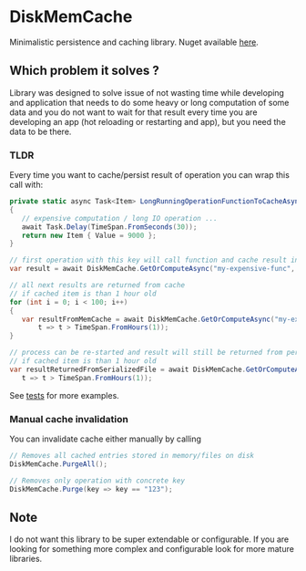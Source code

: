 # DiskMemCache

Minimalistic persistence and caching library. Nuget available [here](https://www.nuget.org/packages/DiskMemCache/).

## Which problem it solves ?
Library was designed to solve issue of not wasting time while developing and application that needs to do some heavy or long computation of some data and you do not want to wait for that result every time you are developing an app (hot reloading or restarting and app), but you need the data to be there.

### TLDR
Every time you want to cache/persist result of operation you can wrap this call with:

 ```csharp
private static async Task<Item> LongRunningOperationFunctionToCacheAsync()
{
    // expensive computation / long IO operation ...
    await Task.Delay(TimeSpan.FromSeconds(30));
    return new Item { Value = 9000 };
}

// first operation with this key will call function and cache result in memory cache + also on file as JSON
var result = await DiskMemCache.GetOrComputeAsync("my-expensive-func", LongRunningOperationFunctionToCacheAsync);

// all next results are returned from cache
// if cached item is than 1 hour old
for (int i = 0; i < 100; i++)
{
    var resultFromMemCache = await DiskMemCache.GetOrComputeAsync("my-expensive-func", LongRunningOperationFunctionToCacheAsync,
        t => t > TimeSpan.FromHours(1));
}

// process can be re-started and result will still be returned from persistent cache
// if cached item is than 1 hour old
var resultReturnedFromSerializedFile = await DiskMemCache.GetOrComputeAsync("my-expensive-func", LongRunningOperationFunctionToCacheAsync,
    t => t > TimeSpan.FromHours(1));
 ```

See [tests](DiskMemCache.Tests/DiskMemCacheTests.cs) for more examples.

### Manual cache invalidation

You can invalidate cache either manually by calling


```csharp
// Removes all cached entries stored in memory/files on disk
DiskMemCache.PurgeAll();

// Removes only operation with concrete key
DiskMemCache.Purge(key => key == "123");
```

## Note
I do not want this library to be super extendable or configurable. If you are looking for something more complex and configurable look for more mature libraries.
